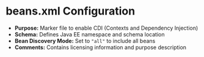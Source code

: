 # beans.xml Configuration

- **Purpose:** Marker file to enable CDI (Contexts and Dependency Injection)
- **Schema:** Defines Java EE namespace and schema location
- **Bean Discovery Mode:** Set to `"all"` to include all beans
- **Comments:** Contains licensing information and purpose description